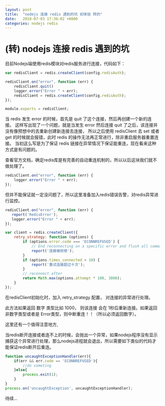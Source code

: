 ```yaml
---
layout: post
title:  "nodejs 连接 redis 遇到的坑 初体验 转的"
date:   2018-07-03 17:36:02 +0800
categories: nodejs redis
---
```

# (转) nodejs 连接 redis 遇到的坑

目前Nodejs端使用redis模块对redis服务进行连接，代码如下：



```js
var redisClient = redis.createClient(config.redisAuth);

redisClient.on("error", function (err) {
    redisClient.quit()
    logger.error("Error " + err);
    redisClient = redis.createClient(config.redisAuth);
});

module.exports = redisClient;
```
当 redis 发生 error 的时候，首先是 quit 了这个连接，然后再创建一个新的连接。
这样写出现了一个问题，就是当发生 error 然后连接 quit 了之后，该连接并没有像预想中的去重新创建新连接去连接，
所以之后使用 redisClient 去 set 或者 get 的时候就会报错，此时 redis 的操作无法再正常进行，除非重启服务器重置连接。
当初这么写是为了保证 redis 链接在异常情况下保证能重连，现在看来这种方式是有问题的。


查看官方文档，确定redis库是有完善的自动重连机制的，所以以后这块我们就不做处理了。

```js
redisClient.on("error", function (err) {
    logger.error("Error " + err);
});
```

但并不能保证就一定没问题了，所以这里准备加入redis错误告警，对redis异常进行监控。

```js
redisClient.on("error", function (err) {
   report('RedisError');
   logger.error("Error " + err);
});

var client = redis.createClient({
    retry_strategy: function (options) {
        if (options.error.code === 'ECONNREFUSED') {
            // End reconnecting on a specific error and flush all commands with a individual error 
            report('连接被拒绝');
        }
        if (options.times_connected > 10) {
            report('重试连接超过十次');        
        }
        // reconnect after 
        return Math.max(options.attempt * 100, 3000);
    }
});

```
在redisClient初始化时，加入 retry_strategy 配置， 对连接的异常进行处理。

此方法如果返回 数字 类型比如 1000， 则该连接 会在 1秒后重新连接。如果返回非数字类型或者是 Error类型，则中断重连！！（所以必须返回数字）。

这里还有一个值得注意地方,

当redis断开连接或者连不上的时候，会抛出一个异常，如果nodejs程序没有显示捕获这个异常进行处理，那么nodejs进程就会退出，所以需要如下类似的代码才能保证redis断开后重连。

```js
function uncaughtExceptionHandler(err){
    if(err && err.code == 'ECONNREFUSED'){
        //do someting
    }else{
        process.exit(1);
    }
}
process.on('uncaughtException', uncaughtExceptionHandler);
```

待续...





 

 



[jekyll-docs]: https://jekyllrb.com/docs/home
[jekyll-gh]:   https://github.com/jekyll/jekyll
[jekyll-talk]: https://talk.jekyllrb.com/
